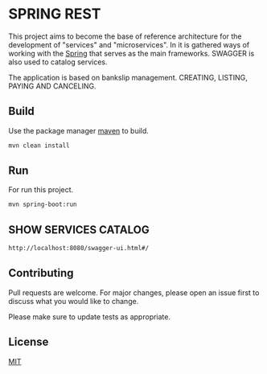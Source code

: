 # SPRING REST

This project aims to become the base of reference architecture for the development of "services" and "microservices". In it is gathered ways of working with the [Spring](https://spring.io/) that serves as the main frameworks. SWAGGER is also used to catalog services.

The application is based on bankslip management. CREATING, LISTING, PAYING AND CANCELING.

## Build

Use the package manager [maven](https://maven.apache.org/) to build.

```bash
mvn clean install
```

## Run

For run this project.

```bash
mvn spring-boot:run
```

## SHOW SERVICES CATALOG

```html
http://localhost:8080/swagger-ui.html#/
```

## Contributing
Pull requests are welcome. For major changes, please open an issue first to discuss what you would like to change.

Please make sure to update tests as appropriate.

## License
[MIT](https://choosealicense.com/licenses/mit/)
